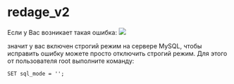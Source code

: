 # redage_v2

Если у Вас возникает такая ошибка:
![](https://i.imgur.com/HMv0gTU.png)

значит у вас включен строгий режим на сервере MySQL, чтобы исправить ошибку можете просто отключить строгий режим.
Для этого от пользователя root выполните команду:

`
SET sql_mode = '';
`
